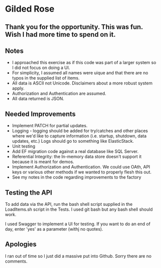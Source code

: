 # Gilded Rose

## Thank you for the opportunity.  This was fun.  Wish I had more time to spend on it.

## Notes
- I approached this exercise as if this code was part of a larger system so I did not focus on doing a UI.
- For simplicity, I assumed all names were uique and that there are no typos in the supplied list of items.
- All data is ASCII not Unicode. Disclaimers about a more robust system apply.
- Authorization and Authentication are assumed.
- All data returned is JSON.

## Needed Improvements
- Implement PATCH for partial updates.
- Logging - logging should be added for try/catches and other places where we'd like to capture information (i.e. startup, shutdown, data updates, etc.) Logs should go to something like ElasticStack.
- Unit testing
- Add EF migration code against a real database like SQL Server.
- Referential Integrity: the In-memory data store doesn't support it because it is meant for demos.
- Implement Authorization and Authentication. We could use OAth, API keys or various other methods if we wanted to properly flesh this out.
- See my notes in the code regarding improvements to the factory

## Testing the API

To add data via the API, run the bash shell script supplied in the LoadItems.sh script in the Tests. I used git bash but any bash shell should work. 

I used Swagger to implement a UI for testing.  If you want to do an end of day, enter 'yes' as a parameter (withj no quotes).  

## Apologies
I ran out of time so I just did a massive put into Github.  Sorry there are no comments.
